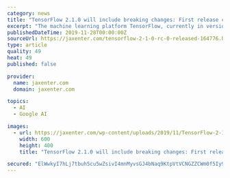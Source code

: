 ```yaml
---
category: news
title: "TensorFlow 2.1.0 will include breaking changes: First release candidate available"
excerpt: "The machine learning platform TensorFlow, currently in version 2.0, is making its way toward the minor release 2.1.0: TensorFlow 2.1.0-rc0 is the first release candidate and includes some breaking changes. The upcoming version will be the last to support ..."
publishedDateTime: 2019-11-28T00:00:00Z
sourceUrl: https://jaxenter.com/tensorflow-2-1-0-rc-0-released-164776.html
type: article
quality: 49
heat: 49
published: false

provider:
  name: jaxenter.com
  domain: jaxenter.com

topics:
  - AI
  - Google AI

images:
  - url: https://jaxenter.com/wp-content/uploads/2019/11/TensorFlow-2-1-0-rc-0.jpg
    width: 600
    height: 400
    title: "TensorFlow 2.1.0 will include breaking changes: First release candidate available"

secured: "ElWwkyI7hLj7tbuh5cu5wZsivI4mnMyvsGJ4bNaq9KtpVtVCNGZZCWm0f5Iy9NhOARcmIXA/Mrm7cSoZ1cGRWPc4N9y94L+apX9SeMSfI4OUelobEkK3LCsBYsAtPHxQUdV0CF+XL8Op4iIg5eevQhbHApp9YldxPpYb1e8wthhtQYhL9SiPhjTeRRvYxBPPv8ZPFkClDrJ1WsL/qDTpj79UUUfPIww2m8u2GuzLo8jsnsXoBD/Lfd/xZmoHmjZr6Ez7FcIk4Ty1/DDxdEbG7Q==;/AhdNu2YeOddJNYq4cX64g=="
---
```


